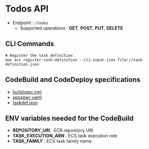 # Todos API

- Endpoint : `/todos`
  - Supported operations : **GET**, **POST**, **PUT**, **DELETE**

## CLI Commands

```
# Register the task definition
aws ecs register-task-definition --cli-input-json file://task-definition.json
```

## CodeBuild and CodeDeploy specifications
* [buildspec.yml](buildspec.yml)
* [appspec.yaml](appspec.yaml)
* [taskdef.json](taskdef.json)

## ENV variables needed for the CodeBuild
* **REPOSITORY_URI** : ECR repository URI
* **TASK_EXECUTION_ARN** : ECS task execution role
* **TASK_FAMILY** : ECS task family name
